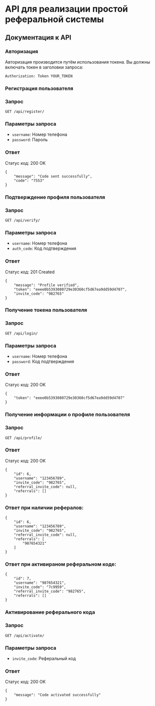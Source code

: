 # API для реализации простой реферальной системы

## Документация к API

### Авторизация
Авторизация производится путём использования токена. Вы должны включать токен в заголовки запроса:

`Authorization: Token YOUR_TOKEN`


### Регистрация пользователя
### Запрос

`GET /api/register/`

### Параметры запроса

- `username`: Номер телефона
- `password`: Пароль

### Ответ

Статус код: 200 OK

```jsonc
{
    "message": "Code sent successfully",
    "code": "7553"
}
```


### Подтверждение профиля пользователя
### Запрос

`GET /api/verify/`

### Параметры запроса

- `username`: Номер телефона
- `auth_code`: Код подтверждения

### Ответ

Статус код: 201 Created

```jsonc
{
    "message": "Profile verified",
    "token": "eeee0b5393080729e30360cf5d67ea9dd59d4707",
    "invite_code": "982765"
}
```


### Получение токена пользователя
### Запрос

`GET /api/login/`

### Параметры запроса

- `username`: Номер телефона
- `password`: Код подтверждения

### Ответ

Статус код: 200 OK

```jsonc
{
    "token": "eeee0b5393080729e30360cf5d67ea9dd59d4707"
}
```


### Получение информации о профиле пользователя
### Запрос

`GET /api/profile/`

### Ответ

Статус код: 200 OK

```jsonc
{
    "id": 6,
    "username": "123456789",
    "invite_code": "982765",
    "referral_invite_code": null,
    "referrals": []
}
```

### Ответ при наличии рефералов:
```jsonc
{
    "id": 6,
    "username": "123456789",
    "invite_code": "982765",
    "referral_invite_code": null,
    "referrals": [
        "987654321"
    ]
}
```

### Ответ при активираном реферальном коде:

```jsonc
{
    "id": 7,
    "username": "987654321",
    "invite_code": "7c9959",
    "referral_invite_code": "982765",
    "referrals": []
}
```


### Активирование реферального кода
### Запрос

`GET /api/activate/`

### Параметры запроса

- `invite_code`: Реферальный код

### Ответ

Статус код: 200 OK

```jsonc
{
    "message": "Code activated successfully"
}
```
